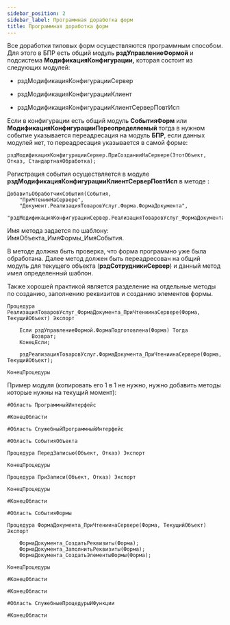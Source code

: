 ```yaml
---
sidebar_position: 2
sidebar_label: Программная доработка форм
title: Программная доработка форм
---
```


Все доработки типовых форм осуществляются программным способом. Для этого в БПР есть общий модуль **рздУправлениеФормой** и подсистема **МодификацияКонфигурации,** которая состоит из следующих модулей:

* рздМодификацияКонфигурацииСервер

* рздМодификацияКонфигурацииКлиент

* рздМодификацияКонфигурацииКлиентСерверПовтИсп

Если в конфигурации есть общий модуль **СобытияФорм** или **МодификацияКонфигурацииПереопределяемый** тогда в нужном событие указывается переадресация на модуль **БПР**, если данных модулей нет, то переадресация указывается в самой форме:

`рздМодификацияКонфигурацииСервер.ПриСозданииНаСервере(ЭтотОбъект, Отказ, СтандартнаяОбработка);`

Регистрация события осуществляется  в модуле **рздМодификацияКонфигурацииКлиентСерверПовтИсп** в методе **:**

```
ДобавитьОбработчикСобытия(События,
	"ПриЧтенииНаСервере",
	"Документ.РеализацияТоваровУслуг.Форма.ФормаДокумента",
	"рздМодификацияКонфигурацииСервер.РеализацияТоваровУслуг_ФормаДокумента_ПриЧтениинаСервере");
```

Имя метода задается по шаблону: ИмяОбъекта_ИмяФормы_ИмяСобытия.

В методе должна быть проверка, что форма программно уже была обработана. Далее метод должен быть переадресован на общий модуль для текущего объекта (**рздСотрудникиСервер**) и данный метод имел определенный шаблон.

Также хорошей практикой является разделение на отдельные методы по созданию, заполнению реквизитов и созданию элементов формы.

```
Процедура РеализацияТоваровУслуг_ФормаДокумента_ПриЧтениинаСервере(Форма, ТекущийОбъект) Экспорт
	
	Если рздУправлениеФормой.ФормаПодготовлена(Форма) Тогда
		Возврат;
	КонецЕсли;
	
	рздРеализацияТоваровУслуг.ФормаДокумента_ПриЧтениинаСервере(Форма, ТекущийОбъект);

КонецПроцедуры
```

Пример модуля (копировать его 1 в 1 не нужно, нужно добавить методы которые нужны на текущий момент):

```
#Область ПрограммныйИнтерфейс

#КонецОбласти

#Область СлужебныйПрограммныйИнтерфейс

#Область СобытияОбъекта

Процедура ПередЗаписью(Объект, Отказ) Экспорт

КонецПроцедуры

Процедура ПриЗаписи(Объект, Отказ) Экспорт
	
КонецПроцедуры

#КонецОбласти

#Область СобытияФормы

Процедура ФормаДокумента_ПриЧтениинаСервере(Форма, ТекущийОбъект) Экспорт

	ФормаДокумента_СоздатьРеквизиты(Форма);
	ФормаДокумента_ЗаполнитьРеквизиты(Форма);
	ФормаДокумента_СоздатьЭлементыФормы(Форма);

КонецПроцедуры

#КонецОбласти

#КонецОбласти

#Область СлужебныеПроцедурыИФункции

#КонецОбласти
```